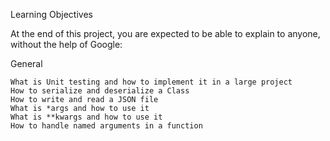Learning Objectives

At the end of this project, you are expected to be able to explain to anyone, without the help of Google:

General

	What is Unit testing and how to implement it in a large project
	How to serialize and deserialize a Class
	How to write and read a JSON file
	What is *args and how to use it
	What is **kwargs and how to use it
	How to handle named arguments in a function
